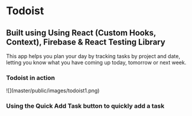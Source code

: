 <h1>Todoist</h1>
<h2>Built using Using React (Custom Hooks, Context), Firebase & React Testing Library</h2>
  <p>This app helps you plan your day by tracking tasks by project and date, letting you know what you have coming up today, tomorrow or next week.</p>
  <h3>Todoist in action</h3>
  ![](master/public/images/todoist1.png)
  <h3>Using the Quick Add Task button to quickly add a task</h3>
  <img src="https://github.com/fear0470/todoist/blob/master/public/images/todoist2.png>
